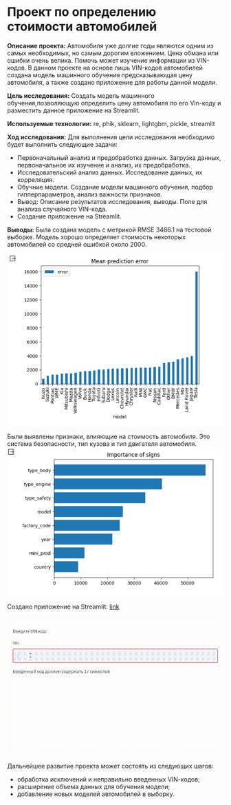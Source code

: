 # Проект по определению стоимости автомобилей

**Описание проекта:** Автомобиля уже долгие годы являются одним из самых необходимых, но самым дорогим вложением. Цена обмана или ошибки очень велика. Помочь может изучение информации из VIN-кодов. В данном проекте на основе лишь VIN-кодов автомобилей создана модель машинного обучения предсказывающая цену автомобиля, а также создано приложение для работы данной модели.

**Цель исследования:** Создать модель машинного обучения,позволяющую определить цену автомобиля по его Vin-коду и разместить данное приложение на Streamlit.

**Используемые технологии:** re, phik, sklearn, lightgbm, pickle, streamlit

**Ход исследования:** Для выполнения цели исследования необходимо будет выполнить следующие задачи:
- Первоначальный анализ и предобработка данных. Загрузка данных, первоначальное их изучение и анализ, их предобработка.
- Исследовательский анализ данных. Исследование данных, их корреляция.
- Обучние модели. Создание модели машинного обучения, подбор гипперпараметров, анализ важности признаков.
- Вывод: Описание результатов исследования, выводы. Поле для анализа случайного VIN-кода.
- Создание приложение на Streamlit.

**Выводы:** Была создана модель с метрикой RMSE 3486.1 на тестовой выборке. Модель хорошо определяет стоимость некоторых автомобилей со средней ошибкой около 2000. 

![plot](https://github.com/AnnaPakir/car_price/blob/main/%D0%B3%D1%80%D0%B0%D1%84%D0%B8%D0%BA.png)

Были выявлены признаки, влияющие на стоимость автомобиля. Это система безопасности, тип кузова и тип двигателя автомобиля.
![pink](https://github.com/AnnaPakir/car_price/blob/main/sign.png)

Создано приложение на Streamlit: [link](https://carprice-annapakir.streamlit.app/)

![plot](https://github.com/AnnaPakir/car_price/blob/main/Video.gif)

Дальнейшее развитие проекта может состоять из следующих шагов:
- обработка исключений и неправильно введенных VIN-кодов;
- расширение объема данных для обучения модели;
- добавление новых моделей автомобилей в выборку.
